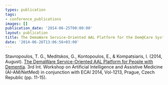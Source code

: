 ```yaml
---
types: publication
tags:
- conference_publications
images: []
publication_date: '2014-06-25T00:00:00'
layout: publication
title: The DemaWare Service-Oriented AAL Platform for the Dem@Care System
date: '2014-06-26T13:06:56+03:00'
---
```

<p>Stavropoulos, T. G., Meditskos, G., Kontopoulos, E., &amp; Kompatsiaris, I. (2014, August).&nbsp;<a href="http://ceur-ws.org/Vol-1213/paper3.pdf">The DemaWare Service-Oriented AAL Platform for People with Dementia</a>.&nbsp;3rd Int. Workshop on Artificial Intelligence and Assistive Medicine (AI-AM/NetMed) in conjunction with ECAI 2014, Vol-1213, Prague, Czech Republic (pp. 11-15).</p>
